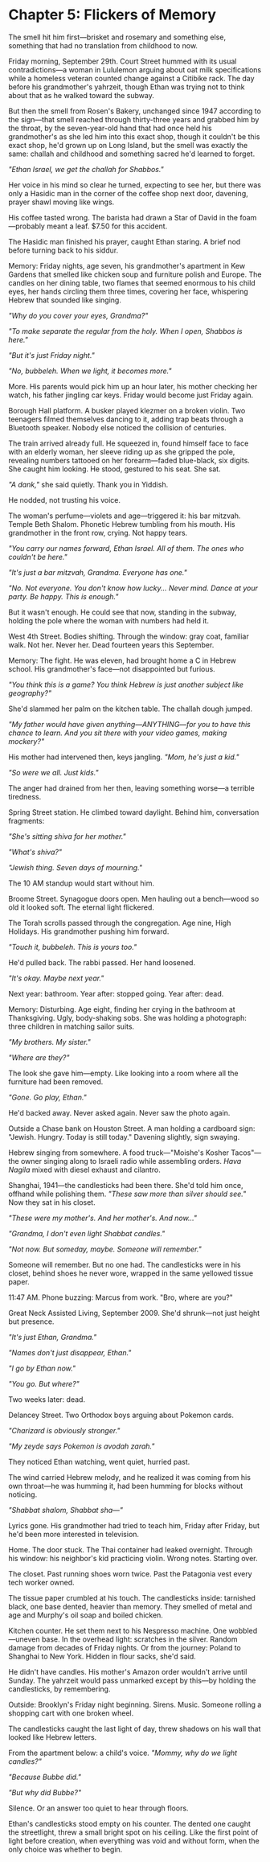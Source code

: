 # Chapter 5: Flickers of Memory

The smell hit him first—brisket and rosemary and something else, something that had no translation from childhood to now.

Friday morning, September 29th. Court Street hummed with its usual contradictions—a woman in Lululemon arguing about oat milk specifications while a homeless veteran counted change against a Citibike rack. The day before his grandmother's yahrzeit, though Ethan was trying not to think about that as he walked toward the subway.

But then the smell from Rosen's Bakery, unchanged since 1947 according to the sign—that smell reached through thirty-three years and grabbed him by the throat, by the seven-year-old hand that had once held his grandmother's as she led him into this exact shop, though it couldn't be this exact shop, he'd grown up on Long Island, but the smell was exactly the same: challah and childhood and something sacred he'd learned to forget.

*"Ethan Israel, we get the challah for Shabbos."*

Her voice in his mind so clear he turned, expecting to see her, but there was only a Hasidic man in the corner of the coffee shop next door, davening, prayer shawl moving like wings.

His coffee tasted wrong. The barista had drawn a Star of David in the foam—probably meant a leaf. $7.50 for this accident.

The Hasidic man finished his prayer, caught Ethan staring. A brief nod before turning back to his siddur.

Memory: Friday nights, age seven, his grandmother's apartment in Kew Gardens that smelled like chicken soup and furniture polish and Europe. The candles on her dining table, two flames that seemed enormous to his child eyes, her hands circling them three times, covering her face, whispering Hebrew that sounded like singing.

*"Why do you cover your eyes, Grandma?"*

*"To make separate the regular from the holy. When I open, Shabbos is here."*

*"But it's just Friday night."*

*"No, bubbeleh. When we light, it becomes more."*

More. His parents would pick him up an hour later, his mother checking her watch, his father jingling car keys. Friday would become just Friday again.

Borough Hall platform. A busker played klezmer on a broken violin. Two teenagers filmed themselves dancing to it, adding trap beats through a Bluetooth speaker. Nobody else noticed the collision of centuries. 

The train arrived already full. He squeezed in, found himself face to face with an elderly woman, her sleeve riding up as she gripped the pole, revealing numbers tattooed on her forearm—faded blue-black, six digits. She caught him looking. He stood, gestured to his seat. She sat.

*"A dank,"* she said quietly. Thank you in Yiddish.

He nodded, not trusting his voice.

The woman's perfume—violets and age—triggered it: his bar mitzvah. Temple Beth Shalom. Phonetic Hebrew tumbling from his mouth. His grandmother in the front row, crying. Not happy tears.

*"You carry our names forward, Ethan Israel. All of them. The ones who couldn't be here."*

*"It's just a bar mitzvah, Grandma. Everyone has one."*

*"No. Not everyone. You don't know how lucky... Never mind. Dance at your party. Be happy. This is enough."*

But it wasn't enough. He could see that now, standing in the subway, holding the pole where the woman with numbers had held it.

West 4th Street. Bodies shifting. Through the window: gray coat, familiar walk. Not her. Never her. Dead fourteen years this September.

Memory: The fight. He was eleven, had brought home a C in Hebrew school. His grandmother's face—not disappointed but furious.

*"You think this is a game? You think Hebrew is just another subject like geography?"*

She'd slammed her palm on the kitchen table. The challah dough jumped.

*"My father would have given anything—ANYTHING—for you to have this chance to learn. And you sit there with your video games, making mockery?"*

His mother had intervened then, keys jangling. *"Mom, he's just a kid."*

*"So were we all. Just kids."*

The anger had drained from her then, leaving something worse—a terrible tiredness.

Spring Street station. He climbed toward daylight. Behind him, conversation fragments:

*"She's sitting shiva for her mother."*

*"What's shiva?"*

*"Jewish thing. Seven days of mourning."*

The 10 AM standup would start without him.

Broome Street. Synagogue doors open. Men hauling out a bench—wood so old it looked soft. The eternal light flickered.

The Torah scrolls passed through the congregation. Age nine, High Holidays. His grandmother pushing him forward.

*"Touch it, bubbeleh. This is yours too."*

He'd pulled back. The rabbi passed. Her hand loosened.

*"It's okay. Maybe next year."*

Next year: bathroom. Year after: stopped going. Year after: dead.

Memory: Disturbing. Age eight, finding her crying in the bathroom at Thanksgiving. Ugly, body-shaking sobs. She was holding a photograph: three children in matching sailor suits.

*"My brothers. My sister."*

*"Where are they?"*

The look she gave him—empty. Like looking into a room where all the furniture had been removed.

*"Gone. Go play, Ethan."*

He'd backed away. Never asked again. Never saw the photo again.

Outside a Chase bank on Houston Street. A man holding a cardboard sign: "Jewish. Hungry. Today is still today." Davening slightly, sign swaying.

Hebrew singing from somewhere. A food truck—"Moishe's Kosher Tacos"—the owner singing along to Israeli radio while assembling orders. *Hava Nagila* mixed with diesel exhaust and cilantro.

Shanghai, 1941—the candlesticks had been there. She'd told him once, offhand while polishing them. *"These saw more than silver should see."* Now they sat in his closet.

*"These were my mother's. And her mother's. And now..."*

*"Grandma, I don't even light Shabbat candles."*

*"Not now. But someday, maybe. Someone will remember."*

Someone will remember. But no one had. The candlesticks were in his closet, behind shoes he never wore, wrapped in the same yellowed tissue paper.

11:47 AM. Phone buzzing: Marcus from work. "Bro, where are you?"

Great Neck Assisted Living, September 2009. She'd shrunk—not just height but presence.

*"It's just Ethan, Grandma."*

*"Names don't just disappear, Ethan."*

*"I go by Ethan now."*

*"You go. But where?"*

Two weeks later: dead.

Delancey Street. Two Orthodox boys arguing about Pokemon cards.

*"Charizard is obviously stronger."*

*"My zeyde says Pokemon is avodah zarah."*

They noticed Ethan watching, went quiet, hurried past.

The wind carried Hebrew melody, and he realized it was coming from his own throat—he was humming it, had been humming for blocks without noticing.

*"Shabbat shalom, Shabbat sha—"*

Lyrics gone. His grandmother had tried to teach him, Friday after Friday, but he'd been more interested in television.

Home. The door stuck. The Thai container had leaked overnight. Through his window: his neighbor's kid practicing violin. Wrong notes. Starting over.

The closet. Past running shoes worn twice. Past the Patagonia vest every tech worker owned.

The tissue paper crumbled at his touch. The candlesticks inside: tarnished black, one base dented, heavier than memory. They smelled of metal and age and Murphy's oil soap and boiled chicken.

Kitchen counter. He set them next to his Nespresso machine. One wobbled—uneven base. In the overhead light: scratches in the silver. Random damage from decades of Friday nights. Or from the journey: Poland to Shanghai to New York. Hidden in flour sacks, she'd said.

He didn't have candles. His mother's Amazon order wouldn't arrive until Sunday. The yahrzeit would pass unmarked except by this—by holding the candlesticks, by remembering.

Outside: Brooklyn's Friday night beginning. Sirens. Music. Someone rolling a shopping cart with one broken wheel.

The candlesticks caught the last light of day, threw shadows on his wall that looked like Hebrew letters.

From the apartment below: a child's voice. *"Mommy, why do we light candles?"*

*"Because Bubbe did."*

*"But why did Bubbe?"*

Silence. Or an answer too quiet to hear through floors.

Ethan's candlesticks stood empty on his counter. The dented one caught the streetlight, threw a small bright spot on his ceiling. Like the first point of light before creation, when everything was void and without form, when the only choice was whether to begin.